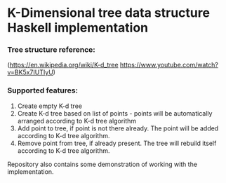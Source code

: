 # K-Dimensional tree data structure Haskell implementation

### Tree structure reference:
(https://en.wikipedia.org/wiki/K-d_tree
 https://www.youtube.com/watch?v=BK5x7IUTIyU)

### Supported features:
1. Create empty K-d tree
2. Create K-d tree based on list of points - points will be automatically arranged according to K-d tree algorithm
3. Add point to tree, if point is not there already. The point will be added according to K-d tree algorithm.
4. Remove point from tree, if already present. The tree will rebuild itself according to K-d tree algorithm.

Repository also contains some demonstration of working with the implementation.
